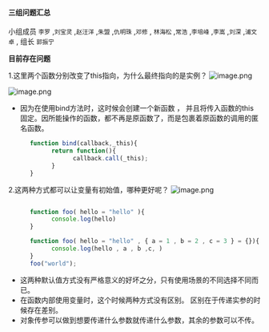 #### 三组问题汇总 

小组成员 `李罗` ,`刘宝灵` ,`赵汪洋` ,`朱盟` ,`仇明珠` ,`邓修` , `林海松` ,`常浩` ,`李培峰` ,`李嵩` ,`刘深` ,`浦文卓` , 组长 `郭振宁`

**目前存在问题**

1.这里两个函数分别改变了this指向，为什么最终指向的是实例？
![image.png](https://upload-images.jianshu.io/upload_images/18442274-cfdbcb792366c2c8.png?imageMogr2/auto-orient/strip%7CimageView2/2/w/1240)

![image.png](https://upload-images.jianshu.io/upload_images/18442274-763af1f8f15ecb84.png?imageMogr2/auto-orient/strip%7CimageView2/2/w/1240)

* 因为在使用bind方法时，这时候会创建一个新函数 ， 并且将传入函数的this固定。因所能操作的函数，都不再是原函数了，而是包裹着原函数的调用的匿名函数。
```javascript
      function bind(callback,_this){
            return function(){      
                  callback.call(_this);
            }  
      }
```

2.这两种方式都可以让变量有初始值，哪种更好呢？
![image.png](https://upload-images.jianshu.io/upload_images/18464133-2583b5911d7b91ff.jpg?imageMogr2/auto-orient/)

```javascript

      function foo( hello = "hello" ){
            console.log(hello)
      }

      function foo( hello = "hello" , { a = 1 , b = 2 , c = 3 } = {}){
            console.log(hello , a , b ,c, )
      }
      foo("world");

```

* 这两种默认值方式没有严格意义的好坏之分，只有使用场景的不同选择不同而已。
* 在函数内部使用变量时，这个时候两种方式没有区别。 区别在于传递实参的时候存在差别。
* 对象传参可以做到想要传递什么参数就传递什么参数，其余的参数可以不传。
